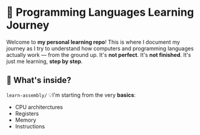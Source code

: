 # 🚀 Programming Languages Learning Journey
Welcome to **my personal learning repo**!
This is where I document my journey as I try to understand how computers and programming languages actually work — from the ground up.
It's **not perfect**. It's **not finished**. It's just me learning, **step by step**.

## 📂 What's inside?
`learn-assembly/`
💡I'm starting from the very **basics**:
- CPU architerctures
- Registers
- Memory
- Instructions